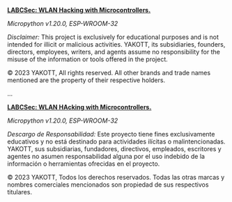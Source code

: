 [**LABCSec: WLAN Hacking with Microcontrollers.**]()

*Micropython v1.20.0, ESP-WROOM-32*

*Disclaimer:* This project is exclusively for educational purposes and is not intended for illicit or malicious activities. YAKOTT, its subsidiaries, founders, directors, employees, writers, and agents assume no responsibility for the misuse of the information or tools offered in the project.

© 2023 YAKOTT, All rights reserved. All other brands and trade names mentioned are the property of their respective holders.

...

[**LABCSec: WLAN HAcking with Microcontrollers.**]()

*Micropython v1.20.0, ESP-WROOM-32*

*Descargo de Responsabilidad:* Este proyecto tiene fines exclusivamente educativos y no está destinado para actividades ilícitas o malintencionadas. YAKOTT, sus subsidiarias, fundadores, directivos, empleados, escritores y agentes no asumen responsabilidad alguna por el uso indebido de la información o herramientas ofrecidas en el proyecto.

© 2023 YAKOTT, Todos los derechos reservados. Todas las otras marcas y nombres comerciales mencionados son propiedad de sus respectivos titulares.
